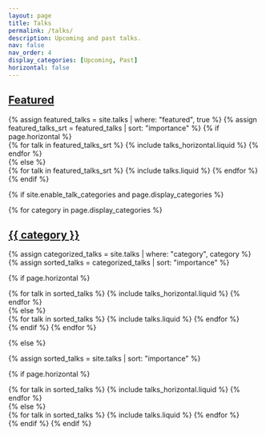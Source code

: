 ```yaml
---
layout: page
title: Talks
permalink: /talks/
description: Upcoming and past talks.
nav: false
nav_order: 4
display_categories: [Upcoming, Past]
horizontal: false
---
```


<!-- pages/talks.md -->
<div class="talks">
<!-- add a section for featured talks -->
<a id="featured" href=".#featured">
  <h2 class="category">Featured</h2>
</a>
{% assign featured_talks = site.talks | where: "featured", true %}
{% assign featured_talks_srt = featured_talks | sort: "importance" %}
{% if page.horizontal %}
<div class="container">
  <div class="row row-cols-1 row-cols-md-2">
  {% for talk in featured_talks_srt %}
    {% include talks_horizontal.liquid %}
  {% endfor %}
  </div>
</div>
{% else %}
<div class="row row-cols-1 row-cols-md-3">
  {% for talk in featured_talks_srt %}
    {% include talks.liquid %}
  {% endfor %}
</div>
{% endif %}

<!-- categorized talks -->

{% if site.enable_talk_categories and page.display_categories %}

  <!-- Display categorized talks -->

{% for category in page.display_categories %}
<a id="{{ category }}" href=".#{{ category }}">

<h2 class="category">{{ category }}</h2>
</a>
{% assign categorized_talks = site.talks | where: "category", category %}
{% assign sorted_talks = categorized_talks | sort: "importance" %}

  <!-- Generate cards for each talk -->

{% if page.horizontal %}

  <div class="container">
    <div class="row row-cols-1 row-cols-md-2">
    {% for talk in sorted_talks %}
      {% include talks_horizontal.liquid %}
    {% endfor %}
    </div>
  </div>
  {% else %}
  <div class="row row-cols-1 row-cols-md-3">
    {% for talk in sorted_talks %}
      {% include talks.liquid %}
    {% endfor %}
  </div>
  {% endif %}
  {% endfor %}

{% else %}

<!-- Display talks without categories -->

{% assign sorted_talks = site.talks | sort: "importance" %}

  <!-- Generate cards for each talk -->

{% if page.horizontal %}

  <div class="container">
    <div class="row row-cols-1 row-cols-md-2">
    {% for talk in sorted_talks %}
      {% include talks_horizontal.liquid %}
    {% endfor %}
    </div>
  </div>
  {% else %}
  <div class="row row-cols-1 row-cols-md-3">
    {% for talk in sorted_talks %}
      {% include talks.liquid %}
    {% endfor %}
  </div>
  {% endif %}
{% endif %}
</div>
